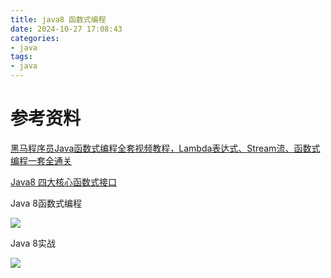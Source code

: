 ```yaml
---
title: java8 函数式编程
date: 2024-10-27 17:08:43
categories:
- java
tags:
- java
---
```


# 参考资料

[黑马程序员Java函数式编程全套视频教程，Lambda表达式、Stream流、函数式编程一套全通关](https://www.bilibili.com/video/BV1fz421C7tj)

[Java8 四大核心函数式接口](https://blog.csdn.net/NarutoConanKing/article/details/86573449)

Java 8函数式编程

![](/images/2024-10-27-java8-函数式编程/001.png)

Java 8实战

![](/images/2024-10-27-java8-函数式编程/002.png)
